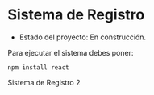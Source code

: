 <h1>Sistema de Registro</h1>

- Estado del proyecto: En construcción.

Para ejecutar el sistema debes poner:

```npm install react ```

Sistema de Registro 2
